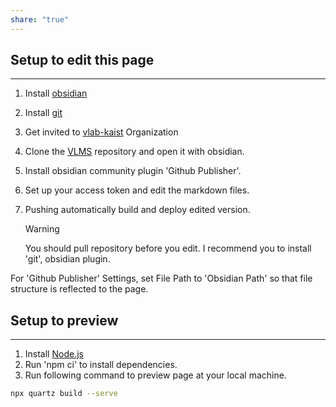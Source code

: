 ```yaml
---
share: "true"
---
```


## Setup to edit this page
---
1. Install [obsidian](https://obsidian.md/)
2. Install [git](https://git-scm.com/)
3. Get invited to [vlab-kaist](https://github.com/vlab-kaist) Organization
4. Clone the [VLMS](https://github.com/vlab-kaist/VLMS) repository and open it with obsidian.
5. Install obsidian community plugin 'Github Publisher'.
6. Set up your access token and edit the markdown files.
7. Pushing automatically build and deploy edited version.

   >[!Warning]
   > You should pull repository before you edit. I recommend you to install 'git', obsidian plugin.

For 'Github Publisher' Settings, set File Path to 'Obsidian Path' so that file structure is reflected to the page.
## Setup to preview
---
1. Install [Node.js](https://nodejs.org/en)
2. Run 'npm ci' to install dependencies.
3. Run following command to preview page at your local machine.

```bash
npx quartz build --serve
```
